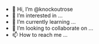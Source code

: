 - 👋 Hi, I’m @knockoutrose
- 👀 I’m interested in ...
- 🌱 I’m currently learning ...
- 💞️ I’m looking to collaborate on ...
- 📫 How to reach me ...

<!---
knockoutrose/knockoutrose is a ✨ special ✨ repository because its `README.md` (this file) appears on your GitHub profile.
You can click the Preview link to take a look at your changes.
--->
